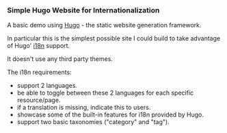 ### Simple Hugo Website for Internationalization

A basic demo using [Hugo](https://gohugo.io/) - the static website generation framework.

In particular this is the simplest possible site I could build to take advantage of Hugo' [i18n](https://gohugo.io/content-management/multilingual/) support.

It doesn't use any third party themes.

The i18n requirements:

 - support 2 languages.
 - be able to toggle between these 2 languages for each specific resource/page.
 - if a translation is missing, indicate this to users.
 - showcase some of the built-in features for i18n provided by Hugo.
 - support two basic taxonomies ("category" and "tag").
